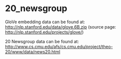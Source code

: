 # 20_newsgroup

GloVe embedding data can be found at:
http://nlp.stanford.edu/data/glove.6B.zip
(source page: http://nlp.stanford.edu/projects/glove/)

20 Newsgroup data can be found at:
http://www.cs.cmu.edu/afs/cs.cmu.edu/project/theo-20/www/data/news20.html

